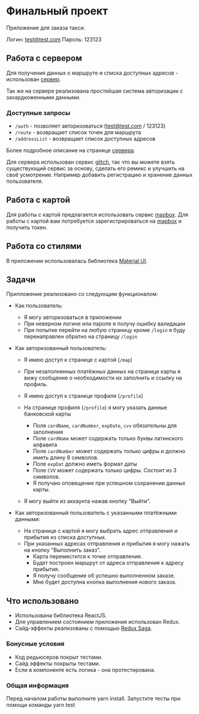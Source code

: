 # Финальный проект

Приложение для заказа такси.

Логин: test@test.com
Пароль: 123123

## Работа с сервером

Для получения данных о маршруте и списка доступных адресов - использован [сервер](https://loft-taxi.glitch.me/).

Так же на сервере реализована простейшая система авторизации с захардкоженными данными.

### Доступные запросы

- `/auth` - позволяет авторизоваться (test@test.com / 123123)
- `/route` - возвращает список точек для маршрута
- `/addressList` - возвращает список доступных адресов

Более подробное описание на странице [сервера](https://loft-taxi.glitch.me/).

Для сервера использован сервис [glitch](https://glitch.com/), так что вы можете взять существующий сервис за основу, сделать его ремикс и улучшить на своё усмотрение. Например добавить регистрацию и хранение данных пользователя.

## Работа с картой

Для работы с картой предлагается использовать сервис [mapbox](https://www.mapbox.com/). 
Для работы с картой вам потребуется зарегистрироваться на [mapbox](https://www.mapbox.com) и получить токен.

## Работа со стилями

В приложении использовалась библиотека [Material UI](https://material-ui.com/).

## Задачи

Припложение реализовано со следующим функционалом:

- Как пользователь:

  - Я могу авторизоваться в приложении
  - При неверном логине или пароле я получу ошибку валидации
  - При попытке перейти на любую страницу кроме `/login` я буду перенаправлен обратно на страницу `/login`

- Как авторизованный пользователь:

  - Я имею доступ к странице с картой (`/map`)
  - При незаполненных платёжных данных на странице карты я вижу сообщение о необходимости их заполнить и ссылку на профиль.
  - Я имею доступ к странице профиля (`/profile`)
  - На странице профиля (`/profile`) я могу указать данные банковской карты

    - Поля `cardName`, `cardNumber`, `expDate`, `cvv` обязательны для заполнения
    - Поле `cardName` может содержать только буквы латинского алфавита
    - Поле `cardNumber` может содержать только цифры и должно иметь длину 8 символов.
    - Поле `expDat` должно иметь формат даты
    - Поле `CVV` может содержать только цифры. Состоит из 3 символов.
    - Я получаю оповещение при успешном сохранении данных карты.

  - Я могу выйти из аккаунта нажав кнопку "Выйти".

- Как авторизованный пользователь с указанными платёжными данными:
  - На странице с картой я могу выбрать адрес отправления и прибытия из списка доступных.
  - При указанных адресах отправления и прибытия я могу нажать на кнопку "Выполнить заказ".
    - Карта переместится к точке отправления.
    - Будет построен маршрут от адреса отправления к адресу прибытия.
    - Я получу сообщение об успешно выполненном заказе.
    - Мне будет доступна кнопка выполнения нового заказа.

## Что использовано

- Использована библиотека ReactJS.
- Для управлением состоянием приложения использован Redux.
- Сайд-эффекты реализованы с помощью [Redux Saga](https://github.com/redux-saga/redux-saga).

### Бонусные условия

- Код редьюсеров покрыт тестами.
- Сайд эффекты покрыты тестами.
- Если в компоненте есть логика - она протестирована.

### Общая информация

Перед началом работы выполните yarn install.
Запустите тесты при помощи команды yarn test

